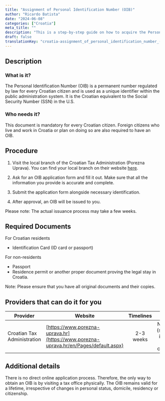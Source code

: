 ```yaml
---
title: "Assignment of Personal Identification Number (OIB)"
author: "Ricardo Batista"
date: "2024-06-08"
categories: ["Croatia"]
meta_title: ""
description: "This is a step-by-step guide on how to acquire the Personal Identification Number, also known as OIB, in Croatia."
draft: false
translationKey: "croatia-assignment_of_personal_identification_number_(oib)"
---
```


## Description
### What is it?
The Personal Identification Number (OIB) is a permanent number regulated by law for every Croatian citizen and is used as a unique identifier within the public administration system. It is the Croatian equivalent to the Social Security Number (SSN) in the U.S.

### Who needs it?
This document is mandatory for every Croatian citizen. Foreign citizens who live and work in Croatia or plan on doing so are also required to have an OIB.

## Procedure

1. Visit the local branch of the Croatian Tax Administration (Porezna Uprava). You can find your local branch on their website [here](https://www.porezna-uprava.hr/en/Pages/default.aspx).

2. Ask for an OIB application form and fill it out. Make sure that all the information you provide is accurate and complete.

3. Submit the application form alongside necessary identification.

4. After approval, an OIB will be issued to you.

Please note: The actual issuance process may take a few weeks.

## Required Documents

For Croatian residents

- Identification Card (ID card or passport)

For non-residents

- Passport
- Residence permit or another proper document proving the legal stay in Croatia.

Note: Please ensure that you have all original documents and their copies.

## Providers that can do it for you

| Provider        |     Website     |     Timelines    |       Cost      |
| --------------- | --------------- |  :-------------: | :-------------: |
| Croatian Tax Administration      |  [https://www.porezna-uprava.hr](https://www.porezna-uprava.hr/en/Pages/default.aspx)       |      2-3 weeks      |        No cost (service is free of charge)      |

## Additional details
There is no direct online application process. Therefore, the only way to obtain an OIB is by visiting a tax office physically. The OIB remains valid for a lifetime, irrespective of changes in personal status, domicile, residency or citizenship.